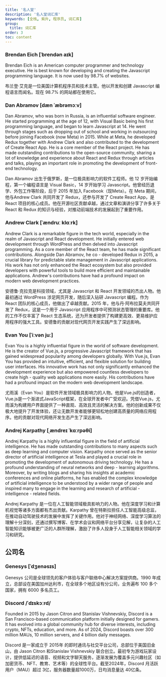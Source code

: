 ```yaml
---
title: '名人堂'
description: '名人堂词汇库'
keywords: [全栈, 紫升, 程序员, 词汇库]
group:
  title: 词汇库
order: 3
toc: content
---
```


### Brendan Eich [ˈbrendən aɪk]

Brendan Eich is an American computer programmer and technology executive. He is best known for developing and creating the Javascript programming language. It is now used by 98.7% of websites.

布兰登·艾克是一位美国计算机程序员和技术主管。他以开发和创建 Javascript 编程语言而闻名。现在 98.7% 的网站都在使用它。

### Dan Abramov [dæn ˈæbrəmɔːv]

Dan Abramov, who was born in Russia, is an influential software engineer. He started programming at the age of 12, with Visual Basic being his first programming language, and began to learn Javascript at 14. He went through stages such as dropping out of school and working in outsourcing before joining Facebook (now Meta) in 2015. While at Meta, he developed Redux together with Andrew Clark and also contributed to the development of Create React App. He is a core member of the React project. He has made outstanding contributions to the open-source community, sharing a lot of knowledge and experience about React and Redux through articles and talks, playing an important role in promoting the development of front-end technology.

Dan Abramov 出生于俄罗斯，是一位极具影响力的软件工程师。他 12 岁开始编程，第一个编程语言是 Visual Basic，14 岁开始学习 Javascript。他曾经历退学、外包工作等阶段，后于 2015 年加入 Facebook（现Meta）。在 Meta 期间，他与Andrew Clark 共同开发了 Redux，还参与开发了 Create React App，是 React 项目的核心成员。他在开源社区贡献卓越，通过文章和演讲分享了许多关于 React 和 Redux 的知识与经验，对推动前端技术的发展起到了重要作用。

### Andrew Clark [ˈændruː klɑːrk]

Andrew Clark is a remarkable figure in the tech world, especially in the realm of Javascript and React development. He initially entered web development through WordPress and then delved into Javascript programming. As a core member of the React team, he has made significant contributions. Alongside Dan Abramov, he co - developed Redux in 2015, a crucial library for predictable state management in Javascript applications. His work has not only enhanced the React ecosystem but also provided developers with powerful tools to build more efficient and maintainable applications. Andrew's contributions have had a profound impact on modern web development practices.

安德鲁·克拉克是科技领域，尤其是 Javascript 和 React 开发领域的杰出人物。他最初通过 WordPress 涉足网页开发，随后深入钻研 Javascript 编程。作为 React 团队的核心成员，他做出了卓越贡献。2015 年，他与丹·阿布拉莫夫共同开发了 Redux，这是一个用于 Javascript 应用程序中可预测状态管理的重要库。他的工作不仅丰富了 React 生态系统，还为开发者提供了构建更高效、更易维护应用程序的强大工具。安德鲁的贡献对现代网页开发实践产生了深远影响。

### Evan You [ˈiːvən juː]

Evan You is a highly influential figure in the world of software development. He is the creator of Vue.js, a progressive Javascript framework that has gained widespread popularity among developers globally. With Vue.js, Evan You has provided an intuitive, efficient, and flexible solution for building user interfaces. His innovative work has not only significantly enhanced the development experience but also empowered countless developers to create high - quality web applications more easily. His contributions have had a profound impact on the modern web development landscape.

尤雨溪（Evan You）是软件开发领域极具影响力的人物。他是Vue.js的创造者，Vue.js是一个渐进式JavaScript框架，在全球开发者中广受欢迎。凭借Vue.js，尤雨溪为构建用户界面提供了一种直观、高效且灵活的解决方案。他的创新成果不仅极大地提升了开发体验，还让无数开发者能够更轻松地创建高质量的网络应用程序。他的贡献对现代网络开发生态产生了深远影响。

### Andrej Karpathy [ˌændreɪ ˈkɑːrpəθi]

Andrej Karpathy is a highly influential figure in the field of artificial intelligence. He has made outstanding contributions to many aspects such as deep learning and computer vision. Karpathy once served as the senior director of artificial intelligence at Tesla and played a crucial role in promoting the development of autonomous driving technology. He has a profound understanding of neural networks and deep - learning algorithms. Moreover, by writing blogs and sharing his insights at academic conferences and online platforms, he has enabled the complex knowledge of artificial intelligence to be understood by a wider range of people and inspired many to engage in the learning and research of artificial - intelligence - related fields.

Andrej Karpathy 是一位在人工智能领域极具影响力的人物。他在深度学习和计算机视觉等诸多方面都有杰出贡献。Karpathy 曾在特斯拉担任人工智能高级总监，在推动自动驾驶技术的发展中发挥了关键作用。他对于神经网络、深度学习算法的理解十分深刻，还通过撰写博客、在学术会议和网络平台分享见解，让复杂的人工智能知识能够被更广泛的人群所理解，激励了许多人投身于人工智能相关领域的学习和研究。

## 公司名

### Genesys [ˈdʒenəsɪs]

Genesys 公司是全球领先的客户体验与客户联络中心解决方案提供商。1990 年成立，总部设在美国加州达利市，在全球多个地区设有分公司，业务遍布 100 多个国家，拥有 6000 多名员工。

### Discord /ˈdɪskɔːrd/

Founded in ​2015 by ​Jason Citron and ​Stanislav Vishnevskiy, Discord is a San Francisco-based communication platform initially designed for gamers. It has evolved into a global community hub for diverse interests, including crypto, NFTs, education, and more. As of ​2024, Discord boasts over ​300 million MAUs, ​10 million servers, and ​4 billion daily messages.

Discord 是一家成立于 ​2015年 的即时通讯与社交平台公司，总部位于美国旧金山，由 ​Jason Citron 和 ​Stanislav Vishnevskiy 联合创立。最初专为游戏玩家设计，提供低延迟的语音、视频和文字聊天服务，逐渐发展为覆盖多元兴趣社区（如加密货币、NFT、教育、艺术等）的全球性平台。截至 ​2024年，Discord 月活跃用户（MAU）超过 ​3亿，服务器数量超 ​1000万，日均消息量达 ​40亿条。
